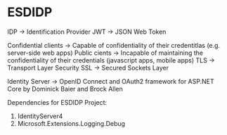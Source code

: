 # ESDIDP
IDP -> Identification Provider
JWT -> JSON Web Token

Confidential clients -> Capable of confidentiality of their credentitlas (e.g. server-side web apps)
Public cients -> Incapable of maintaining the confidentiality of their credentials (javascript apps, mobile apps)
TLS -> Transport Layer Security 
SSL -> Secured Sockets Layer


Identity Server -> OpenID Connect and OAuth2 framework for ASP.NET Core by Dominick Baier and Brock Allen


Dependencies for ESDIDP Project:
1) IdentityServer4
2) Microsoft.Extensions.Logging.Debug